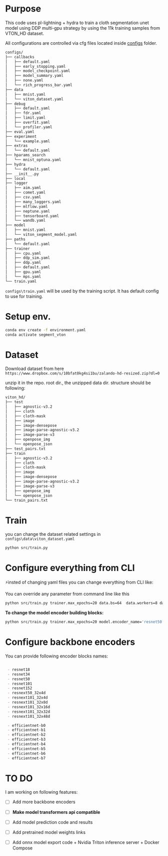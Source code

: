 
# Purpose 

This code uses pl-lightning + hydra to train a cloth segmentation unet model using DDP multi-gpu strategy by using the 11k training samples from VTON_HD dataset.

All configurations are controlled via cfg files located inside [configs](configs) folder.

```bash
configs/
├── callbacks
│   ├── default.yaml
│   ├── early_stopping.yaml
│   ├── model_checkpoint.yaml
│   ├── model_summary.yaml
│   ├── none.yaml
│   └── rich_progress_bar.yaml
├── data
│   ├── mnist.yaml
│   └── viton_dataset.yaml
├── debug
│   ├── default.yaml
│   ├── fdr.yaml
│   ├── limit.yaml
│   ├── overfit.yaml
│   └── profiler.yaml
├── eval.yaml
├── experiment
│   └── example.yaml
├── extras
│   └── default.yaml
├── hparams_search
│   └── mnist_optuna.yaml
├── hydra
│   └── default.yaml
├── __init__.py
├── local
├── logger
│   ├── aim.yaml
│   ├── comet.yaml
│   ├── csv.yaml
│   ├── many_loggers.yaml
│   ├── mlflow.yaml
│   ├── neptune.yaml
│   ├── tensorboard.yaml
│   └── wandb.yaml
├── model
│   ├── mnist.yaml
│   └── viton_segment_model.yaml
├── paths
│   └── default.yaml
├── trainer
│   ├── cpu.yaml
│   ├── ddp_sim.yaml
│   ├── ddp.yaml
│   ├── default.yaml
│   ├── gpu.yaml
│   └── mps.yaml
└── train.yaml

```


`configs\train.yaml` will be used by the training script. It has default config to use for training. 


# Setup env.

```bash
conda env create -f environment.yaml
conda activate segment_vton

```




# Dataset

Download dataset from here `https://www.dropbox.com/s/10bfat0kg4si1bu/zalando-hd-resized.zip?dl=0`

unzip it in the repo. root dir., the unzipped data dir. structure should be following:

```bash
viton_hd/
├── test
│   ├── agnostic-v3.2
│   ├── cloth
│   ├── cloth-mask
│   ├── image
│   ├── image-densepose
│   ├── image-parse-agnostic-v3.2
│   ├── image-parse-v3
│   ├── openpose_img
│   └── openpose_json
├── test_pairs.txt
├── train
│   ├── agnostic-v3.2
│   ├── cloth
│   ├── cloth-mask
│   ├── image
│   ├── image-densepose
│   ├── image-parse-agnostic-v3.2
│   ├── image-parse-v3
│   ├── openpose_img
│   └── openpose_json
└── train_pairs.txt

```





# Train 

you can change the dataset related settings in `configs\data\viton_dataset.yaml`


```bash
python src/train.py

```


# Configure everything from CLI

⚡insted of changing yaml files you can change everything from CLI like:


You can override any parameter from command line like this

```bash
python src/train.py trainer.max_epochs=20 data.bs=64  data.workers=8 data.paired_unpaired='unpaired'
```

**To change the model encoder building blocks:**

```bash
python src/train.py trainer.max_epochs=20 model.encoder_name='resnet50'
```
# Configure backbone encoders

You can provide following encoder blocks names:

```markdown

 - resnet18
 - resnet34
 - resnet50
 - resnet101
 - resnet152
 - resnext50_32x4d
 - resnext101_32x4d
 - resnext101_32x8d
 - resnext101_32x16d
 - resnext101_32x32d
 - resnext101_32x48d

 - efficientnet-b0
 - efficientnet-b1
 - efficientnet-b2
 - efficientnet-b3
 - efficientnet-b4
 - efficientnet-b5
 - efficientnet-b6
 - efficientnet-b7
```

# TO DO
I am working on following features:

 - [ ] Add more backbone encoders
 - [ ] **Make model transformers api compatible**
 - [ ] Add model prediction code and results
 - [ ] Add pretrained model weights links
 - [ ] Add onnx model export code + Nvidia Triton inference server + Docker Compose









